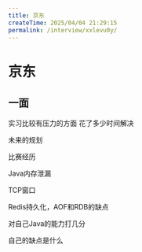 ```yaml
---
title: 京东
createTime: 2025/04/04 21:29:15
permalink: /interview/xxlevu0y/
---
```

# 京东

## 一面

实习比较有压力的方面 花了多少时间解决

未来的规划

比赛经历

Java内存泄漏

TCP窗口

Redis持久化，AOF和RDB的缺点

对自己Java的能力打几分

自己的缺点是什么